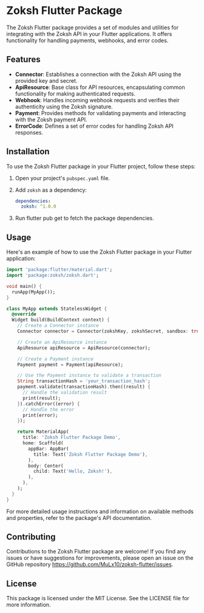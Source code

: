 # Zoksh Flutter Package

The Zoksh Flutter package provides a set of modules and utilities for integrating with the Zoksh API in your Flutter applications. It offers functionality for handling payments, webhooks, and error codes.

## Features

- **Connector**: Establishes a connection with the Zoksh API using the provided key and secret.
- **ApiResource**: Base class for API resources, encapsulating common functionality for making authenticated requests.
- **Webhook**: Handles incoming webhook requests and verifies their authenticity using the Zoksh signature.
- **Payment**: Provides methods for validating payments and interacting with the Zoksh payment API.
- **ErrorCode**: Defines a set of error codes for handling Zoksh API responses.

## Installation

To use the Zoksh Flutter package in your Flutter project, follow these steps:

1. Open your project's `pubspec.yaml` file.
2. Add `zoksh` as a dependency:

   ```yaml
   dependencies:
     zoksh: ^1.0.0
   ```
3. Run flutter pub get to fetch the package dependencies.

## Usage
Here's an example of how to use the Zoksh Flutter package in your Flutter application:
```dart
import 'package:flutter/material.dart';
import 'package:zoksh/zoksh.dart';

void main() {
  runApp(MyApp());
}

class MyApp extends StatelessWidget {
  @override
  Widget build(BuildContext context) {
    // Create a Connector instance
    Connector connector = Connector(zokshKey, zokshSecret, sandbox: true);

    // Create an ApiResource instance
    ApiResource apiResource = ApiResource(connector);

    // Create a Payment instance
    Payment payment = Payment(apiResource);

    // Use the Payment instance to validate a transaction
    String transactionHash = 'your_transaction_hash';
    payment.validate(transactionHash).then((result) {
      // Handle the validation result
      print(result);
    }).catchError((error) {
      // Handle the error
      print(error);
    });

    return MaterialApp(
      title: 'Zoksh Flutter Package Demo',
      home: Scaffold(
        appBar: AppBar(
          title: Text('Zoksh Flutter Package Demo'),
        ),
        body: Center(
          child: Text('Hello, Zoksh!'),
        ),
      ),
    );
  }
}

```

For more detailed usage instructions and information on available methods and properties, refer to the package's API documentation.

## Contributing
Contributions to the Zoksh Flutter package are welcome! If you find any issues or have suggestions for improvements, please open an issue on the GitHub repository https://github.com/MuLx10/zoksh-flutter/issues.

## License
This package is licensed under the MIT License. See the LICENSE file for more information.